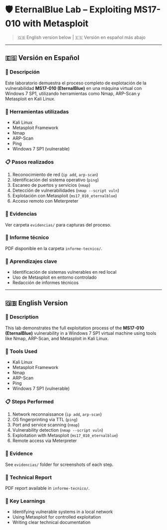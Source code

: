 # 🛡️ EternalBlue Lab – Exploiting MS17-010 with Metasploit

> 🇬🇧 English version below | 🇪🇸 Versión en español más abajo

---

## 🇪🇸 Versión en Español

### 🧠 Descripción
Este laboratorio demuestra el proceso completo de explotación de la vulnerabilidad **MS17-010 (EternalBlue)** en una máquina virtual con Windows 7 SP1, utilizando herramientas como Nmap, ARP-Scan y Metasploit en Kali Linux.

### 🔧 Herramientas utilizadas
- Kali Linux
- Metasploit Framework
- Nmap
- ARP-Scan
- Ping
- Windows 7 SP1 (vulnerable)

### 📋 Pasos realizados
1. Reconocimiento de red (`ip add`, `arp-scan`)
2. Identificación del sistema operativo (`ping`)
3. Escaneo de puertos y servicios (`nmap`)
4. Detección de vulnerabilidades (`nmap --script vuln`)
5. Explotación con Metasploit (`ms17_010_eternalblue`)
6. Acceso remoto con Meterpreter

### 📸 Evidencias
Ver carpeta `evidencias/` para capturas del proceso.

### 📄 Informe técnico
PDF disponible en la carpeta `informe-tecnico/`.

### 🧠 Aprendizajes clave
- Identificación de sistemas vulnerables en red local
- Uso de Metasploit en entorno controlado
- Redacción de informes técnicos

---

## 🇬🇧 English Version

### 🧠 Description
This lab demonstrates the full exploitation process of the **MS17-010 (EternalBlue)** vulnerability in a Windows 7 SP1 virtual machine using tools like Nmap, ARP-Scan, and Metasploit in Kali Linux.

### 🔧 Tools Used
- Kali Linux
- Metasploit Framework
- Nmap
- ARP-Scan
- Ping
- Windows 7 SP1 (vulnerable)

### 📋 Steps Performed
1. Network reconnaissance (`ip add`, `arp-scan`)
2. OS fingerprinting via TTL (`ping`)
3. Port and service scanning (`nmap`)
4. Vulnerability detection (`nmap --script vuln`)
5. Exploitation with Metasploit (`ms17_010_eternalblue`)
6. Remote access via Meterpreter

### 📸 Evidence
See `evidencias/` folder for screenshots of each step.

### 📄 Technical Report
PDF report available in `informe-tecnico/`.

### 🧠 Key Learnings
- Identifying vulnerable systems in a local network
- Using Metasploit for controlled exploitation
- Writing clear technical documentation
